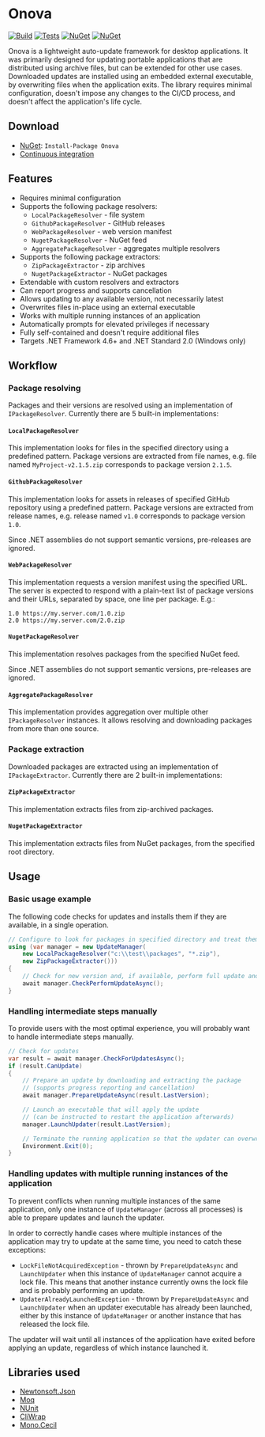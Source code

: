 # Onova

[![Build](https://img.shields.io/appveyor/ci/Tyrrrz/Onova/master.svg)](https://ci.appveyor.com/project/Tyrrrz/Onova)
[![Tests](https://img.shields.io/appveyor/tests/Tyrrrz/Onova/master.svg)](https://ci.appveyor.com/project/Tyrrrz/Onova)
[![NuGet](https://img.shields.io/nuget/v/Onova.svg)](https://nuget.org/packages/Onova)
[![NuGet](https://img.shields.io/nuget/dt/Onova.svg)](https://nuget.org/packages/Onova)

Onova is a lightweight auto-update framework for desktop applications. It was primarily designed for updating portable applications that are distributed using archive files, but can be extended for other use cases. Downloaded updates are installed using an embedded external executable, by overwriting files when the application exits. The library requires minimal configuration, doesn't impose any changes to the CI/CD process, and doesn't affect the application's life cycle.

## Download

- [NuGet](https://nuget.org/packages/Onova): `Install-Package Onova`
- [Continuous integration](https://ci.appveyor.com/project/Tyrrrz/Onova)

## Features

- Requires minimal configuration
- Supports the following package resolvers:
  - `LocalPackageResolver` - file system
  - `GithubPackageResolver` - GitHub releases
  - `WebPackageResolver` - web version manifest
  - `NugetPackageResolver` - NuGet feed
  - `AggregatePackageResolver` - aggregates multiple resolvers
- Supports the following package extractors:
  - `ZipPackageExtractor` - zip archives
  - `NugetPackageExtractor` - NuGet packages
- Extendable with custom resolvers and extractors
- Can report progress and supports cancellation
- Allows updating to any available version, not necessarily latest
- Overwrites files in-place using an external executable
- Works with multiple running instances of an application
- Automatically prompts for elevated privileges if necessary
- Fully self-contained and doesn't require additional files
- Targets .NET Framework 4.6+ and .NET Standard 2.0 (Windows only)

## Workflow

### Package resolving

Packages and their versions are resolved using an implementation of `IPackageResolver`. Currently there are 5 built-in implementations:

#### `LocalPackageResolver` 

This implementation looks for files in the specified directory using a predefined pattern. Package versions are extracted from file names, e.g. file named `MyProject-v2.1.5.zip` corresponds to package version `2.1.5`.

#### `GithubPackageResolver`

This implementation looks for assets in releases of specified GitHub repository using a predefined pattern. Package versions are extracted from release names, e.g. release named `v1.0` corresponds to package version `1.0`.

Since .NET assemblies do not support semantic versions, pre-releases are ignored.

#### `WebPackageResolver`

This implementation requests a version manifest using the specified URL. The server is expected to respond with a plain-text list of package versions and their URLs, separated by space, one line per package. E.g.:
```
1.0 https://my.server.com/1.0.zip
2.0 https://my.server.com/2.0.zip
```

#### `NugetPackageResolver`

This implementation resolves packages from the specified NuGet feed.

Since .NET assemblies do not support semantic versions, pre-releases are ignored.

#### `AggregatePackageResolver`

This implementation provides aggregation over multiple other `IPackageResolver` instances. It allows resolving and downloading packages from more than one source.

### Package extraction

Downloaded packages are extracted using an implementation of `IPackageExtractor`. Currently there are 2 built-in implementations:

#### `ZipPackageExtractor`

This implementation extracts files from zip-archived packages.

#### `NugetPackageExtractor`

This implementation extracts files from NuGet packages, from the specified root directory.

## Usage

### Basic usage example

The following code checks for updates and installs them if they are available, in a single operation.

```c#
// Configure to look for packages in specified directory and treat them as zips
using (var manager = new UpdateManager(
    new LocalPackageResolver("c:\\test\\packages", "*.zip"),
    new ZipPackageExtractor()))
{
    // Check for new version and, if available, perform full update and restart
    await manager.CheckPerformUpdateAsync();
}
```

### Handling intermediate steps manually

To provide users with the most optimal experience, you will probably want to handle intermediate steps manually.

```c#
// Check for updates
var result = await manager.CheckForUpdatesAsync();
if (result.CanUpdate)
{
    // Prepare an update by downloading and extracting the package
    // (supports progress reporting and cancellation)
    await manager.PrepareUpdateAsync(result.LastVersion);

    // Launch an executable that will apply the update
    // (can be instructed to restart the application afterwards)
    manager.LaunchUpdater(result.LastVersion);

    // Terminate the running application so that the updater can overwrite files
    Environment.Exit(0);
}
```

### Handling updates with multiple running instances of the application

To prevent conflicts when running multiple instances of the same application, only one instance of `UpdateManager` (across all processes) is able to prepare updates and launch the updater.

In order to correctly handle cases where multiple instances of the application may try to update at the same time, you need to catch these exceptions:

- `LockFileNotAcquiredException` - thrown by `PrepareUpdateAsync` and `LaunchUpdater` when this instance of `UpdateManager` cannot acquire a lock file. This means that another instance currently owns the lock file and is probably performing an update.
- `UpdaterAlreadyLaunchedException` - thrown by `PrepareUpdateAsync` and `LaunchUpdater` when an updater executable has already been launched, either by this instance of `UpdateManager` or another instance that has released the lock file.

The updater will wait until all instances of the application have exited before applying an update, regardless of which instance launched it.

## Libraries used

- [Newtonsoft.Json](https://github.com/JamesNK/Newtonsoft.Json)
- [Moq](https://github.com/Moq/moq4)
- [NUnit](https://github.com/nunit/nunit)
- [CliWrap](https://github.com/Tyrrrz/CliWrap)
- [Mono.Cecil](https://github.com/jbevain/cecil)